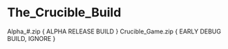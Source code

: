 # The_Crucible_Build

Alpha_#.zip { ALPHA RELEASE BUILD }
Crucible_Game.zip { EARLY DEBUG BUILD, IGNORE }
